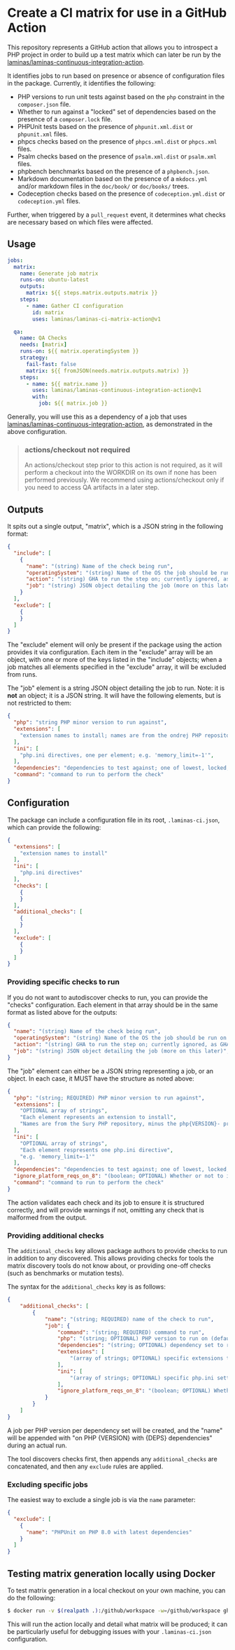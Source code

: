 # Create a CI matrix for use in a GitHub Action

This repository represents a GitHub action that allows you to introspect a PHP project in order to build up a test matrix which can later be run by the [laminas/laminas-continuous-integration-action](https://github.com/laminas/laminas-continuous-integration-action).

It identifies jobs to run based on presence or absence of configuration files in the package.
Currently, it identifies the following:

- PHP versions to run unit tests against based on the `php` constraint in the `composer.json` file.
- Whether to run against a "locked" set of dependencies based on the presence of a `composer.lock` file.
- PHPUnit tests based on the presence of `phpunit.xml.dist` or `phpunit.xml` files.
- phpcs checks based on the presence of `phpcs.xml.dist` or `phpcs.xml` files.
- Psalm checks based on the presence of `psalm.xml.dist` or `psalm.xml` files.
- phpbench benchmarks based on the presence of a `phpbench.json`.
- Markdown documentation based on the presence of a `mkdocs.yml` and/or markdown files in the `doc/book/` or `doc/books/` trees.
- Codeception checks based on the presence of `codeception.yml.dist` or `codeception.yml` files.

Further, when triggered by a `pull_request` event, it determines what checks are necessary based on which files were affected.

## Usage

```yaml
jobs:
  matrix:
    name: Generate job matrix
    runs-on: ubuntu-latest
    outputs:
      matrix: ${{ steps.matrix.outputs.matrix }}
    steps:
      - name: Gather CI configuration
        id: matrix
        uses: laminas/laminas-ci-matrix-action@v1

  qa:
    name: QA Checks
    needs: [matrix]
    runs-on: ${{ matrix.operatingSystem }}
    strategy:
      fail-fast: false
      matrix: ${{ fromJSON(needs.matrix.outputs.matrix) }}
    steps:
      - name: ${{ matrix.name }}
        uses: laminas/laminas-continuous-integration-action@v1
        with:
          job: ${{ matrix.job }}
```

Generally, you will use this as a dependency of a job that uses [laminas/laminas-continuous-integration-action](https://github.com/laminas/laminas-continuous-integration-action), as demonstrated in the above configuration.

> ### actions/checkout not required
>
> An actions/checkout step prior to this action is not required, as it will perform a checkout into the WORKDIR on its own if none has been performed previously.
> We recommend using actions/checkout only if you need to access QA artifacts in a later step.

## Outputs

It spits out a single output, "matrix", which is a JSON string in the following format:

```json
{
  "include": [
    {
      "name": "(string) Name of the check being run",
      "operatingSystem": "(string) Name of the OS the job should be run on (generally ubuntu-latest)",
      "action": "(string) GHA to run the step on; currently ignored, as GHA does not support dynamic action selection",
      "job": "(string) JSON object detailing the job (more on this later)"
    }
  ],
  "exclude": [
    {
    }
  ]
}
```

The "exclude" element will only be present if the package using the action provides it via configuration.
Each item in the "exclude" array will be an object, with one or more of the keys listed in the "include" objects; when a job matches all elements specified in the "exclude" array, it will be excluded from runs.

The "job" element is a string JSON object detailing the job to run.
Note: it is **not** an object; it is a JSON string.
It will have the following elements, but is not restricted to them:

```json
{
  "php": "string PHP minor version to run against",
  "extensions": [
    "extension names to install; names are from the ondrej PHP repository, minus the php{VERSION}- prefix",
  ],
  "ini": [
    "php.ini directives, one per element; e.g. 'memory_limit=-1'",
  ],
  "dependencies": "dependencies to test against; one of lowest, locked, latest",
  "command": "command to run to perform the check"
}
```

## Configuration

The package can include a configuration file in its root, `.laminas-ci.json`, which can provide the following:

```json
{
  "extensions": [
    "extension names to install"
  ],
  "ini": [
    "php.ini directives"
  ],
  "checks": [
    {
    }
  ],
  "additional_checks": [
    {
    }
  ],
  "exclude": [
    {
    }
  ]
}
```

### Providing specific checks to run

If you do not want to autodiscover checks to run, you can provide the "checks" configuration.
Each element in that array should be in the same format as listed above for the outputs:

```json
{
  "name": "(string) Name of the check being run",
  "operatingSystem": "(string) Name of the OS the job should be run on (generally ubuntu-latest)",
  "action": "(string) GHA to run the step on; currently ignored, as GHA does not support dynamic action selection",
  "job": "(string) JSON object detailing the job (more on this later)",
}
```

The "job" element can either be a JSON string representing a job, or an object.
In each case, it MUST have the structure as noted above:

```json
{
  "php": "(string; REQUIRED) PHP minor version to run against",
  "extensions": [
    "OPTIONAL array of strings",
    "Each element represents an extension to install",
    "Names are from the Sury PHP repository, minus the php{VERSION}- prefix"
  ],
  "ini": [
    "OPTIONAL array of strings",
    "Each element respresents one php.ini directive",
    "e.g. 'memory_limit=-1'"
  ],
  "dependencies": "dependencies to test against; one of lowest, locked, latest",
  "ignore_platform_reqs_on_8": "(boolean; OPTIONAL) Whether or not to ignore platform requirements on PHP 8; defaults to true",
  "command": "command to run to perform the check"
}
```

The action validates each check and its job to ensure it is structured correctly, and will provide warnings if not, omitting any check that is malformed from the output.

### Providing additional checks

The `additional_checks` key allows package authors to provide checks to run in addition to any discovered.
This allows providing checks for tools the matrix discovery tools do not know about, or providing one-off checks (such as benchmarks or mutation tests).

The syntax for the `additional_checks` key is as follows:

```json
{
    "additional_checks": [
        {
            "name": "(string; REQUIRED) name of the check to run",
            "job": {
                "command": "(string; REQUIRED) command to run",
                "php": "(string; OPTIONAL) PHP version to run on (defaults to stable-php); * indicates all versions",
                "dependencies": "(string; OPTIONAL) dependency set to run on (defaults to locked); * indicates all sets",
                "extensions": [
                    "(array of strings; OPTIONAL) specific extensions to install for this check only"
                ],
                "ini": [
                    "(array of strings; OPTIONAL) specific php.ini settings to use for this check only"
                ],
                "ignore_platform_reqs_on_8": "(boolean; OPTIONAL) Whether or not to ignore platform reqs when installing dependencies on PHP 8.0; defaults to true"
            }
        }
    ]
}
```

A job per PHP version per dependency set will be created, and the "name" will be appended with "on PHP {VERSION} with {DEPS} dependencies" during an actual run.

The tool discovers checks first, then appends any `additional_checks` are concatenated, and then any `exclude` rules are applied.

### Excluding specific jobs

The easiest way to exclude a single job is via the `name` parameter:

```json
{
  "exclude": [
    {
      "name": "PHPUnit on PHP 8.0 with latest dependencies"
    }
  ]
}
```

## Testing matrix generation locally using Docker

To test matrix generation in a local checkout on your own machine, you can do the following:

```bash
$ docker run -v $(realpath .):/github/workspace -w=/github/workspace ghcr.io/laminas/laminas-ci-matrix:1
```

This will run the action locally and detail what matrix will be produced; it can be particularly useful for debugging issues with your `.laminas-ci.json` configuration.
